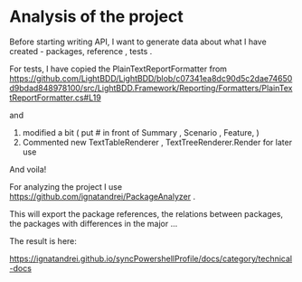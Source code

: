# Analysis of the project

Before starting writing API, I want to generate data about what I have created - packages, reference , tests .

For tests, I have copied the PlainTextReportFormatter from https://github.com/LightBDD/LightBDD/blob/c07341ea8dc90d5c2dae74650d9bdad848978100/src/LightBDD.Framework/Reporting/Formatters/PlainTextReportFormatter.cs#L19

and 
1. modified a bit ( put # in front of Summary , Scenario , Feature, )
2. Commented new TextTableRenderer , TextTreeRenderer.Render for later use

And voila!

For analyzing the project I use https://github.com/ignatandrei/PackageAnalyzer .

This will export the package references, the relations between packages, the packages with differences in the major ...

The result is here:

https://ignatandrei.github.io/syncPowershellProfile/docs/category/technical-docs



